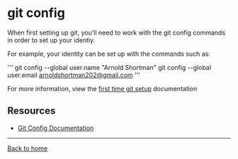 # git config

When first setting up git, you'll need to work with the git config commands in order to set up your identiy.

For example, your identity can be set up with the commands such as:

'''
git config --global user.name "Arnold Shortman"
git config --global user.email arnoldshortman202@gmail.com
'''

For more information, view the [first time git setup](https://git-scm.com/book/en/v2/Getting-Started-First-Time-Git-Setup) documentation

## Resources

- [Git Config Documentation](https://git-scm.com/docs/git-config)

---

[Back to home](../README.md)
